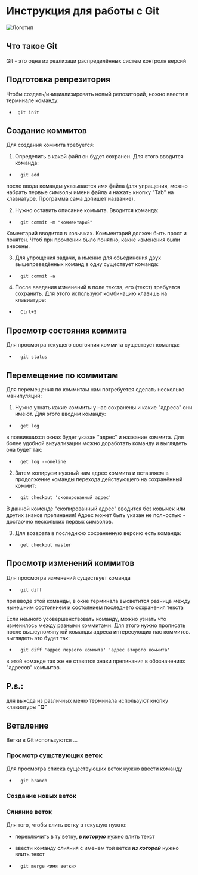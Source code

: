 # **Инструкция для работы с Git**

![Логотип](Git_icon.svg.jpg)

## Что такое Git

Git - это одна из реализаци распределённых систем контроля версий

## Подготовка репрезитория

Чтобы создать/инициализировать новый репозиторий, ножно ввести в терминале команду:
*      git init 

## Создание коммитов

Для создания коммита требуется:

1. Определить в какой файл он будет сохранен. Для этого вводится команда: 
*       git add
после ввода команды указывается имя файла (для упращения, можно набрать первые символы имени файла и нажать кнопку "Tab" на клавиатуре. Программа сама допишет название).

2. Нужно оставить описание коммита. Вводится команда:
*       git commit -m "комментарий"
Коментарий вводится в ковычках. Комментарий должен быть прост и понятен. Чтоб при прочтении было понятно, какие изменения были внесены.

3. Для упрощения задачи, а именно для объединения двух вышепреведённых команд в одну существует команда:
*       git commit -a

4. После введения изменений в поле текста, его (текст) требуется сохранить. Для этого используют комбинацию клавишь на клавиатуре:
*       Ctrl+S
## Просмотр состояния коммита

Для просмотра текущего состояния коммита существует команда:
*       git status

## Перемещение по коммитам

Для перемещения по коммитам нам потребуется сделать несколько манипуляций:
1. Нужно узнать какие коммиты у нас сохранены и какие "адреса" они имеют. Для этого вводим команду:
*       get log
в появившихся окнах будет указан "адрес" и название коммита. Для более удобной визуализации можно доработать команду и выглядеть она будет так:
*       get log --oneline

2. Затем копируем нужный нам адрес коммита и вставляем в продолжение команды перехода действующего на сохранённый коммит:
*       git checkout 'скопированный адрес'
В данной коменде "скопированный адрес" вводится без ковычек или других знаков препинания! Адрес может быть указан не полностью - достаочно нескольких первых символов.

3. Для возврата в последнюю сохраненную версию есть команда:
*       get checkout master

## Просмотр изменений коммитов

Для просмотра изменений существует команда 
*       git diff
при вводе этой команды, в окне терминала высветится разница между нынешним состоянием и состоянием последнего сохранения текста

Если немного усовершенствовать команду, можно узнать что изменилось между разными коммитами. Для этого нужно прописать после вышеупомянутой команды адреса интересующих нас коммитов. выглядеть это будет так:
*       git diff 'адрес первого коммита' 'адрес второго коммита'
в этой команде так же не ставятся знаки препинания в обозначениях "адресов" коммитов.

## P.s.: 
для выхода из различных меню терминала используют кнопку клавиатуры "**Q**"

## Ветвление

Ветки в Git используются ... 

### Просмотр сущствующих веток

Для просмотра списка существующих веток нужно ввести команду
       
*       git branch

### Создание новых веток



### Слияние веток

Для того, чтобы влить ветку в текущую нужно:
* переключить в ту ветку, ***в которую*** нужно влить текст
* ввести команду слияния с именем той ветки ***из которой*** нужно влить текст 

*       git merge <имя ветки>
